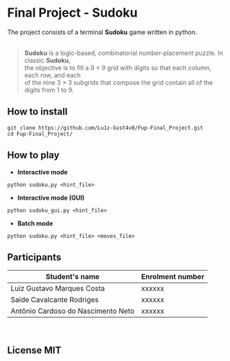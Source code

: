 # Final Project - **Sudoku**

The project consists of a terminal **Sudoku** game written in python.   
<br/>

> **Sudoku** is a logic-based, combinatorial number-placement puzzle. In classic **Sudoku**, <br/> 
> the objective is to fill a 9 × 9 grid with digits so that each column, each row, 
> and each <br/> of the nine 3 × 3 subgrids that compose the grid contain all of the digits 
> from 1 to 9.

## How to install 
```
git clone https://github.com/Lu1z-Gust4v0/Fup-Final_Project.git
cd Fup-Final_Project/
```
## How to play
* **Interactive mode**
```
python sudoku.py <hint_file>
```
* **Interactive mode (GUI)**
```
python sudoku_gui.py <hint_file>
```
* **Batch mode**

```
python sudoku.py <hint_file> <moves_file>
```
## Participants

| Student's name             | Enrolment number | 
| --------------------------           | ------ |
| Luiz Gustavo Marques Costa           | xxxxxx |
| Saide Cavalcante Rodriges            | xxxxxx |
| Antônio Cardoso do Nascimento Neto   | xxxxxx |
<br/>

## License **MIT**
